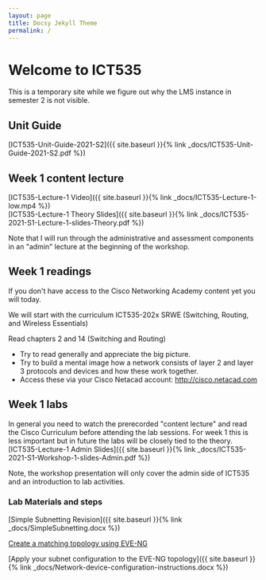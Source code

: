 ```yaml
---
layout: page
title: Docsy Jekyll Theme
permalink: /
---
```


# Welcome to ICT535

This is a temporary site while we figure out why the LMS instance in semester 2 is not visible.

## Unit Guide

[ICT535-Unit-Guide-2021-S2]({{ site.baseurl }}{% link _docs/ICT535-Unit-Guide-2021-S2.pdf %})

## Week 1 content lecture

[ICT535-Lecture-1 Video]({{ site.baseurl }}{% link _docs/ICT535-Lecture-1-low.mp4 %})<br>
[ICT535-Lecture-1 Theory Slides]({{ site.baseurl }}{% link _docs/ICT535-2021-S1-Lecture-1-slides-Theory.pdf %})

Note that I will run through the administrative and assessment components in an "admin" lecture at the beginning of the workshop.<br>

## Week 1 readings
If you don't have access to the Cisco Networking Academy content yet you will today.

We will start with the curriculum ICT535-202x SRWE (Switching, Routing, and Wireless Essentials)

Read chapters 2 and 14 (Switching and Routing)
- Try to read generally and appreciate the big picture.
- Try to build a mental image how a network consists of layer 2 and layer 3 protocols and devices and how these work together.
- Access these via your Cisco Netacad account: http://cisco.netacad.com


## Week 1 labs
In general you need to watch the prerecorded "content lecture" and read the Cisco Curriculum before attending the lab sessions.  For week 1 this is less important but in future the labs will be closely tied to the theory.<br>
[ICT535-Lecture-1 Admin Slides]({{ site.baseurl }}{% link _docs/ICT535-2021-S1-Workshop-1-slides-Admin.pdf %})

Note, the workshop presentation will only cover the admin side of ICT535 and an introduction to lab activities.

### Lab Materials and steps
[Simple Subnetting Revision]({{ site.baseurl }}{% link _docs/SimpleSubnetting.docx %})<br>

[Create a matching topology using EVE-NG](https://www.koziniec.com/lab-intro-eve-dc/)

[Apply your subnet configuration to the EVE-NG topology]({{ site.baseurl }}{% link _docs/Network-device-configuration-instructions.docx %})<br>
